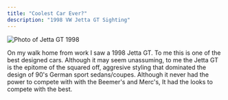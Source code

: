 ```yaml
---
title: "Coolest Car Ever?"
description: "1998 VW Jetta GT Sighting"
---
```


<img src="/web1-sp/img/jetta.jpg" alt="Photo of Jetta GT 1998">

On my walk home from work I saw a 1998 Jetta GT. To me this is one of the best designed cars. Although it may seem unassuming, to me the Jetta GT is the epitome of the squared off, aggresive styling that dominated the design of 90's German sport sedans/coupes. Although it never had the power to compete with with the Beemer's and Merc's, It had the looks to compete with the best.
